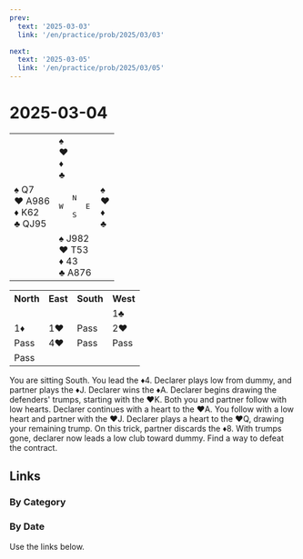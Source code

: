 ```yaml
---
prev:
  text: '2025-03-03'
  link: '/en/practice/prob/2025/03/03'

next:
  text: '2025-03-05'
  link: '/en/practice/prob/2025/03/05'
---
```


# 2025-03-04

<table class="deal">
	<tr>
		<td></td>
		<td>♠ <br>♥ <br>♦ <br>♣ </td>
		<td></td>
	</tr>
	<tr>
		<td>♠ Q7<br>♥ A986<br>♦ K62<br>♣ QJ95</td>
		<td><pre>   N<br>W     E<br>   S</pre></td>
		<td>♠ <br>♥ <br>♦ <br>♣ </td>
	</tr>
	<tr>
		<td></td>
		<td>♠ J982<br>♥ T53<br>♦ 43<br>♣ A876</td>
		<td></td>
	</tr>
</table>

<table class="auction">
	<tr>
		<th>North</th>
		<th>East</th>
		<th>South</th>
		<th>West</th>
	</tr>
	<tr>
		<td></td>
		<td></td>
		<td></td>
		<td>1♣</td>
	</tr>
	<tr>
		<td>1♦</td>
		<td>1♥</td>
		<td>Pass</td>
		<td>2♥</td>
	</tr>
	<tr>
		<td>Pass</td>
		<td>4♥</td>
		<td>Pass</td>
		<td>Pass</td>
	</tr>
	<tr>
		<td>Pass</td>
		<td></td>
		<td></td>
		<td></td>
	</tr>
</table>

You are sitting South. You lead the ♦4. Declarer plays low from dummy, and partner plays the ♦J. Declarer wins the ♦A. Declarer begins drawing the defenders' trumps, starting with the ♥K. Both you and partner follow with low hearts. Declarer continues with a heart to the ♥A. You follow with a low heart and partner with the ♥J. Declarer plays a heart to the ♥Q, drawing your remaining trump. On this trick, partner discards the ♦8. With trumps gone, declarer now leads a low club toward dummy. Find a way to defeat the contract.

## Links

[<Badge type="tip" text="Check Solution"/>](/en/learning/prob/2025/03/04)

### By Category

[<Badge type="tip" text="<--"/>](/en/practice/prob/2025/03/01)
[<Badge type="tip" text="Calendar"/>](/en/practice/calendar/2025/03)
[<Badge type="info" text="-->"/>](/en/practice/prob/2025/03/04#links)

### By Date

Use the links below.